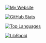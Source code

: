 [![My Website](https://img.shields.io/badge/My%20Website-tobydavis.dev-blue)](https://tobydavis.dev/)

[![GitHub Stats](https://github-readme-stats.vercel.app/api?username=pencilcaseman&show_icons=true&theme=radical)](https://github.com/Pencilcaseman)

[![Top Languages](https://github-readme-stats.vercel.app/api/top-langs/?username=pencilcaseman&theme=radical&style=compact&hide=JavaScript,HTML,CSS,Roff)](https://github.com/Pencilcaseman)

 [![LibRapid](https://github-readme-stats.vercel.app/api/pin/?username=pencilcaseman&repo=librapid&theme=radical)](https://github.com/LibRapid/librapid)
